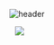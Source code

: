 ![header](https://capsule-render.vercel.app/api?type=waving&color=0:009FFF,100:ec2F4B&height=300&section=header&text=Hi%20there%20👋&fontColor=ffffff&animation=twinkling&fontSize=120)

<a href="https://www.instagram.com/control_record/?hl=ko">
    <img 
        src="http://img.shields.io/badge/-Instagram-E4405F?style=flat&logo=Instagram&logoColor=FFFFFF&link=https://www.instagram.com/control_record/?hl=ko"
        style="height : auto; margin-left : 10px; margin-right : 10px;"/>
</a>
